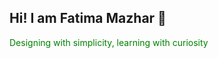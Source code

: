 ## Hi! I am Fatima Mazhar 👋
<span style="color:green">Designing with simplicity, learning with curiosity</span>
<!--
**Fatima-Mazhar-1/Fatima-Mazhar-1** is a ✨ _special_ ✨ repository because its `README.md` (this file) appears on your GitHub profile.

**I am a Computer Science graduate from FAST-NUCES with a growing interest in UI/UX design and human-centered experiences. My journey started with programming, but over time I discovered how much design impacts usability and how a well-crafted interface can completely change the way people interact with technology.As a UI designer, I focus on creating clean, simple, and accessible designs that not only look good but also make sense to the user. I enjoy working with tools like Figma and Adobe XD, where I can translate ideas into wireframes, prototypes, and interactive designs. My process involves understanding the user’s needs, exploring different design approaches, and refining until the interface feels natural and effortless.I believe design is not just about colors or layouts—it’s about solving problems. Whether it’s improving navigation, reducing complexity, or making apps usable for everyone, I approach each project as an opportunity to learn and improve. Alongside UI design, I keep exploring areas like usability testing, accessibility, and responsive design, which are essential to building experiences that work for real people in real situations.**


Here are some ideas to get you started:

- 🔭 I’m currently working on ...
- 🌱 I’m currently learning ...
- 👯 I’m looking to collaborate on ...
- 🤔 I’m looking for help with ...
- 💬 Ask me about ...
- 📫 How to reach me: ...
- 😄 Pronouns: ...
- ⚡ Fun fact: ...
-->
